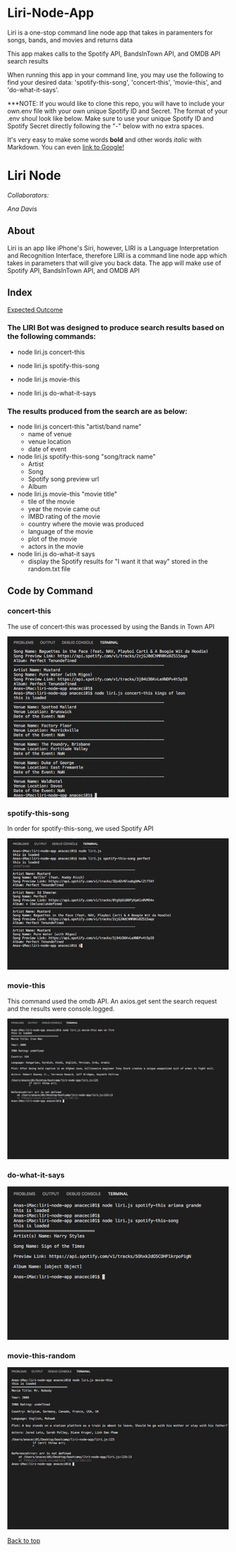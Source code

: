 # Liri-Node-App

Liri is a one-stop command line node app that takes in paramenters for songs, bands, and movies and returns data

This app makes calls to the Spotify API, BandsInTown API,  and OMDB API search results

When running this app in your command line, you may use the following to find your desired data:
'spotify-this-song', 'concert-this', 'movie-this', and 'do-what-it-says'.


***NOTE: If you would like to clone this repo, you will have to include your own.env file with your own unique Spotify ID and Secret. The format of your .env shoul look like below. Make sure to use your unique Spotify ID and Spotify Secret directly following the "-" below with no extra spaces.



It's very easy to make some words **bold** and other words *italic* with Markdown. You can even [link to Google!](http://google.com)



# Liri Node 
 
*Collaborators:* 
 
*Ana Davis* 
 
## About 
 
Liri is an app like iPhone's Siri, however, LIRI is a Language Interpretation and Recognition Interface, therefore LIRI is a command line node app which takes in parameters that will give you back data. The app will make use of Spotify API, BandsInTown API, and OMDB API 
## Index 
 
[Expected Outcome](#Expected-Outcome) 

 
### The LIRI Bot was designed to produce search results based on the following commands:
 
  * node liri.js concert-this
 
  * node liri.js spotify-this-song 
      
 
  * node liri.js movie-this 
      
 
  * node liri.js do-what-it-says
 

 ### The results produced from the search are as below:

  * node liri.js concert-this "artist/band name"
    * name of venue
    * venue location
    * date of event
  * node liri.js spotify-this-song "song/track name"
    * Artist
    * Song
    * Spotify song preview url
    * Album
  * node liri.js movie-this "movie title"
    * tile of the movie
    * year the movie came out
    * IMBD rating of the movie
    * country where the movie was produced
    * language of the movie
    * plot of the movie
    * actors in the movie
  * node liri.js do-what-it says
    * display the Spotify results for "I want it that way" stored in the random.txt file

## Code by Command

### concert-this

The use of concert-this was processed by using the Bands in Town API

![concertScreenshot](images/concert-this.jpg)


### spotify-this-song
In order for spotify-this-song, we used Spotify API
    
![spotifyScreenshot](images/spotify-this.jpg)


### movie-this 
This command used the omdb API. An axios.get sent the search request and the results were console.logged.

![movieScreenshot](images/movie-this.jpg)

### do-what-it-says

![spotifyRandomScreenshot](images/spotify-this-random.jpg)

### movie-this-random

![movieRandomScreenshot](images/movie-this-random.jpg)

 [Back to top](#)

